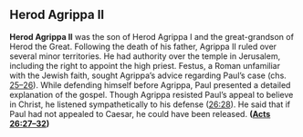
## Herod Agrippa II

**Herod Agrippa II** was the son of Herod Agrippa I and the great-grandson of Herod the Great. Following the death of his father, Agrippa II ruled over several minor territories. He had authority over the temple in Jerusalem, including the right to appoint the high priest. Festus, a Roman unfamiliar with the Jewish faith, sought Agrippa’s advice regarding Paul’s case (chs. [25–26](https://www.esv.org/Acts+25%3A1%E2%80%9326%3A32/)). While defending himself before Agrippa, Paul presented a detailed explanation of the gospel. Though Agrippa resisted Paul’s appeal to believe in Christ, he listened sympathetically to his defense ([26:28](https://www.esv.org/Acts+26%3A28/)). He said that if Paul had not appealed to Caesar, he could have been released. **([Acts 26:27–32](https://www.esv.org/Acts+26%3A27%E2%80%9332/))**

